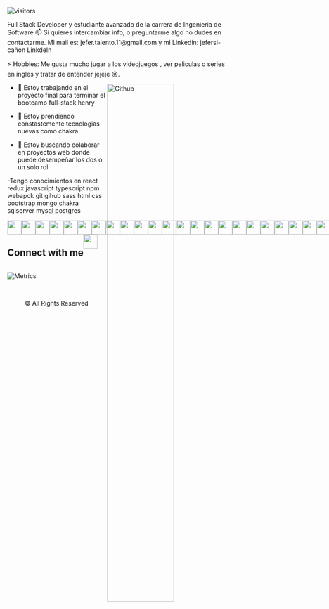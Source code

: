 <div align="center">
</div>


![visitors](https://visitor-badge.glitch.me/badge?page_id=jeferProgramer.jeferProgramer)

</p>
<div size='20px'> Full Stack Developer y estudiante avanzado de la carrera de Ingeniería de Software
📫 Si quieres intercambiar info, o preguntarme algo no dudes en contactarme. Mi mail es: jefer.talento.11@gmail.com y mi Linkedin: jefersi-cañon LinkdeIn
 
⚡ Hobbies: Me gusta mucho jugar a los videojuegos , ver peliculas o series en ingles y tratar de entender jejeje  😜.
</div>

<img width="55%" align="right" alt="Github" src="https://raw.githubusercontent.com/onimur/.github/master/.resources/git-header.svg" />

- 🔭 Estoy trabajando en el proyecto final para terminar el bootcamp full-stack henry

- 🌱 Estoy prendiendo constastemente tecnologias nuevas como chakra 

- 👯 Estoy buscando colaborar en proyectos web donde puede desempeñar los dos o un solo rol 

-Tengo conocimientos en react redux javascript typescript npm webapck git gihub sass html css bootstrap mongo chakra sqlserver mysql postgres
<div style="display: flex; flex-direction:row;">
<img width ='32px' src ='https://raw.githubusercontent.com/rahulbanerjee26/githubAboutMeGenerator/main/icons/reactjs.svg'>
<img width ='32px' src ='https://raw.githubusercontent.com/rahulbanerjee26/githubAboutMeGenerator/main/icons/javascript.svg'> 
<img width ='32px' src ='https://raw.githubusercontent.com/rahulbanerjee26/githubAboutMeGenerator/main/icons/sqlite.svg'> 
<img width ='32px' src ='https://raw.githubusercontent.com/rahulbanerjee26/githubAboutMeGenerator/main/icons/babel.svg'> 
<img width ='32px' src ='https://raw.githubusercontent.com/rahulbanerjee26/githubAboutMeGenerator/main/icons/bootstrap.svg'> 
<img width ='32px' src ='https://raw.githubusercontent.com/rahulbanerjee26/githubAboutMeGenerator/main/icons/bash.svg'> 
<img width ='32px' src ='https://raw.githubusercontent.com/rahulbanerjee26/githubAboutMeGenerator/main/icons/css.svg'> 
<img width ='32px' src ='https://raw.githubusercontent.com/rahulbanerjee26/githubAboutMeGenerator/main/icons/express.svg'> 
<img width ='32px' src ='https://raw.githubusercontent.com/rahulbanerjee26/githubAboutMeGenerator/main/icons/git.svg'>
<img width ='32px' src ='https://raw.githubusercontent.com/rahulbanerjee26/githubAboutMeGenerator/main/icons/github.svg'> 
<img width ='32px' src ='https://raw.githubusercontent.com/rahulbanerjee26/githubAboutMeGenerator/main/icons/heroku.svg'> 
<img width ='32px' src ='https://raw.githubusercontent.com/rahulbanerjee26/githubAboutMeGenerator/main/icons/html.svg'> 
<img width ='32px' src ='https://raw.githubusercontent.com/rahulbanerjee26/githubAboutMeGenerator/main/icons/jest.svg'>
<img width ='32px' src ='https://raw.githubusercontent.com/rahulbanerjee26/githubAboutMeGenerator/main/icons/mysql.svg'> 
<img width ='32px' src ='https://raw.githubusercontent.com/rahulbanerjee26/githubAboutMeGenerator/main/icons/nodejs.svg'> 
<img width ='32px' src ='https://raw.githubusercontent.com/rahulbanerjee26/githubAboutMeGenerator/main/icons/postgresql.svg'> 
<img width ='32px' src ='https://raw.githubusercontent.com/rahulbanerjee26/githubAboutMeGenerator/main/icons/postman.svg'> 
<img width ='32px' src ='https://raw.githubusercontent.com/rahulbanerjee26/githubAboutMeGenerator/main/icons/reactnative.svg'> 
<img width ='32px' src ='https://raw.githubusercontent.com/rahulbanerjee26/githubAboutMeGenerator/main/icons/redux.svg'> 
<img width ='32px' src ='https://raw.githubusercontent.com/rahulbanerjee26/githubAboutMeGenerator/main/icons/typescript.svg'> 
<img width ='32px' src ='https://raw.githubusercontent.com/rahulbanerjee26/githubAboutMeGenerator/main/icons/webpack.svg'>
<img width ='32px' src ='https://raw.githubusercontent.com/rahulbanerjee26/githubAboutMeGenerator/main/icons/npm.svg'> 
<img width ='32px' src ='https://raw.githubusercontent.com/rahulbanerjee26/githubAboutMeGenerator/main/icons/sass.svg'>
<img width ='32px' src ='https://raw.githubusercontent.com/rahulbanerjee26/githubAboutMeGenerator/main/icons/bootstrap.svg'>
 <img width ='32px' src ='https://raw.githubusercontent.com/rahulbanerjee26/githubAboutMeGenerator/main/icons/webpack.svg'>
</div>
<div style="display: flex; flex-direction:row;">
<h2> Connect with me </h2>
<a href = 'https://www.linkedin.com/in/jeferson-david-ca%C3%B1on-melo-796629124/'> <img width = '32px' align= 'center' src="https://raw.githubusercontent.com/rahulbanerjee26/githubAboutMeGenerator/main/icons/linked-in-alt.svg"/></a> 
</div>

![Metrics](https://metrics.lecoq.io/jeferProgramer?template=classic&base.indepth=false&base.hireable=false&config.timezone=America%2FBogota)
 
<br>
<footer align='center'><p>&copy; All Rights Reserved</p></footer>
